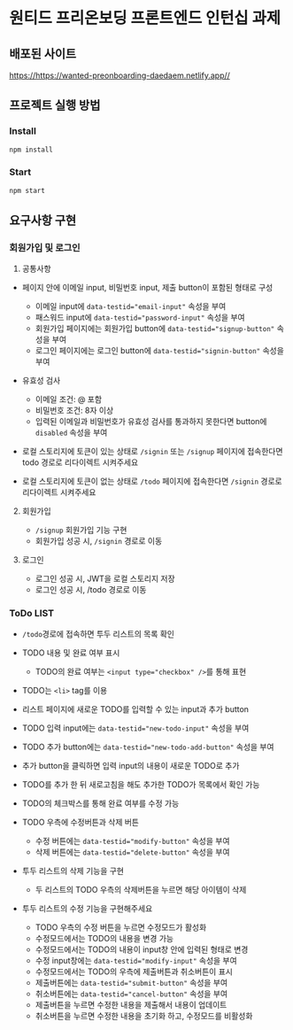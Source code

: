 # 원티드 프리온보딩 프론트엔드 인턴십 과제

## 배포된 사이트

<https://https://wanted-preonboarding-daedaem.netlify.app//>

## 프로젝트 실행 방법

### Install

```bash
npm install
```

### Start

```bash
npm start
```

## 요구사항 구현

### 회원가입 및 로그인

1. 공통사항

- 페이지 안에 이메일 input, 비밀번호 input, 제출 button이 포함된 형태로 구성

  - 이메일 input에 `data-testid="email-input"` 속성을 부여
  - 패스워드 input에 `data-testid="password-input"` 속성을 부여
  - 회원가입 페이지에는 회원가입 button에 `data-testid="signup-button"` 속성을 부여
  - 로그인 페이지에는 로그인 button에 `data-testid="signin-button"` 속성을 부여

- 유효성 검사

  - 이메일 조건: @ 포함
  - 비밀번호 조건: 8자 이상
  - 입력된 이메일과 비밀번호가 유효성 검사를 통과하지 못한다면 button에 `disabled` 속성을 부여

- 로컬 스토리지에 토큰이 있는 상태로 `/signin` 또는 `/signup` 페이지에 접속한다면 todo 경로로 리다이렉트 시켜주세요
- 로컬 스토리지에 토큰이 없는 상태로 `/todo` 페이지에 접속한다면 `/signin` 경로로 리다이렉트 시켜주세요

2. 회원가입

   - `/signup` 회원가입 기능 구현
   - 회원가입 성공 시, `/signin` 경로로 이동

3. 로그인
   - 로그인 성공 시, JWT을 로컬 스토리지 저장
   - 로그인 성공 시, /todo 경로로 이동

### ToDo LIST

- `/todo`경로에 접속하면 투두 리스트의 목록 확인
- TODO 내용 및 완료 여부 표시
  - TODO의 완료 여부는 `<input type="checkbox" />`를 통해 표현
- TODO는 `<li>` tag를 이용

- 리스트 페이지에 새로운 TODO를 입력할 수 있는 input과 추가 button

- TODO 입력 input에는 `data-testid="new-todo-input"` 속성을 부여

- TODO 추가 button에는 `data-testid="new-todo-add-button"` 속성을 부여

- 추가 button을 클릭하면 입력 input의 내용이 새로운 TODO로 추가

- TODO를 추가 한 뒤 새로고침을 해도 추가한 TODO가 목록에서 확인 가능
- TODO의 체크박스를 통해 완료 여부를 수정 가능
- TODO 우측에 수정버튼과 삭제 버튼

  - 수정 버튼에는 `data-testid="modify-button"` 속성을 부여
  - 삭제 버튼에는 `data-testid="delete-button"` 속성을 부여

- 투두 리스트의 삭제 기능을 구현
  - 두 리스트의 TODO 우측의 삭제버튼을 누르면 해당 아이템이 삭제
- 투두 리스트의 수정 기능을 구현해주세요
  - TODO 우측의 수정 버튼을 누르면 수정모드가 활성화
  - 수정모드에서는 TODO의 내용을 변경 가능
  - 수정모드에서는 TODO의 내용이 input창 안에 입력된 형태로 변경
  - 수정 input창에는 `data-testid="modify-input"` 속성을 부여
  - 수정모드에서는 TODO의 우측에 제출버튼과 취소버튼이 표시
  - 제출버튼에는 `data-testid="submit-button"` 속성을 부여
  - 취소버튼에는 `data-testid="cancel-button"` 속성을 부여
  - 제출버튼을 누르면 수정한 내용을 제출해서 내용이 업데이트
  - 취소버튼을 누르면 수정한 내용을 초기화 하고, 수정모드를 비활성화

